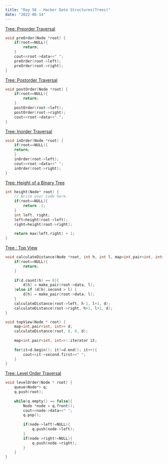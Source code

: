```yaml
---
title: "Day 56 - Hacker Data Structures(Trees)"
date: "2022-06-14"
---
```


[Tree: Preorder Traversal](https://www.hackerrank.com/challenges/tree-preorder-traversal/problem)

```cpp
void preOrder(Node *root) {
    if(root==NULL){
        return;
    }
    cout<<root->data<<" ";
    preOrder(root->left);
    preOrder(root->right);
}
```

[Tree: Postorder Traversal](https://www.hackerrank.com/challenges/tree-postorder-traversal/problem)

```cpp
void postOrder(Node *root) {
    if(root==NULL){
        return;
    }
    postOrder(root->left);
    postOrder(root->right);
    cout<<root->data<<" ";
}
```

[Tree: Inorder Traversal](https://www.hackerrank.com/challenges/tree-inorder-traversal/problem)

```cpp
void inOrder(Node *root) {
    if(root==NULL){
    return;
    }
    inOrder(root->left);
    cout<<root->data<<" ";
    inOrder(root->right);
}
```

[Tree: Height of a Binary Tree](https://www.hackerrank.com/challenges/tree-height-of-a-binary-tree/problem)

```cpp
int height(Node* root) {
    // Write your code here.
    if(root==NULL){
        return -1;
    }
    int left, right;
    left=height(root->left);
    right=height(root->right);
    
    return max(left,right) + 1;
}
```

[Tree : Top View](https://www.hackerrank.com/challenges/tree-top-view/problem)

```cpp
void calculateDistance(Node *root, int h, int l, map<int,pair<int, int>> &d){
    if(root==NULL){
        return;
    }
    
    if(d.count(h) == 0){
        d[h] = make_pair(root->data, l);
    }else if (d[h].second > l) {
        d[h] = make_pair(root->data, l);
    }
    calculateDistance(root->left, h-1, l+1, d);
    calculateDistance(root->right, h+1, l+1, d);
}

void topView(Node * root) {
    map<int,pair<int, int>> d;
    calculateDistance(root, 0, 0, d);
    
    map<int,pair<int, int>>::iterator it;
    
    for(it=d.begin(); it!=d.end(); it++){
        cout<<it->second.first<<" ";
    }
}
```

[Tree: Level Order Traversal](https://www.hackerrank.com/challenges/tree-level-order-traversal/problem)

```cpp
void levelOrder(Node * root) {
    queue<Node*> q;
    q.push(root);
    
    while(q.empty() == false){
        Node *node = q.front();
        cout<<node->data<<" ";
        q.pop();
        
        if(node->left!=NULL){
            q.push(node->left);
        }
        if(node->right!=NULL){
            q.push(node->right);
        }
    }
}
```

